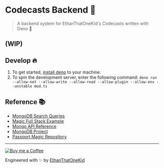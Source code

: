 # Codecasts Backend 🤟
> A backend system for EthanThatOneKid's Codecasts written with Deno 🦕

## (WIP)

## Develop 🔥
1. To get started, [install deno](https://github.com/denoland/deno_install) to your machine.
1. To spin the development server, enter the following command: `deno run --allow-net --allow-write --allow-read --allow-plugin --allow-env --unstable mod.ts`

## Reference 📚
* [MongoDB Search Queries](https://docs.mongodb.com/manual/reference/operator/query/#query-selectors)
* [Magic Full Stack Example](https://docs.magic.link/tutorials/full-stack-node-js)
* [Mongo API Reference](https://doc.deno.land/https/deno.land/x/mongo/mod.ts)
* [MongoDB Project](https://cloud.mongodb.com/v2/5d90027ec56c9839eee686e8)
* [Passport Magic Repository](https://github.com/MagicHQ/passport-magic)

---

[![Buy me a Coffee](https://img.shields.io/badge/buy%20me%20a-coffee-%23FF813F)][bmac]

Engineered with ✨ by [EthanThatOneKid][site]

[site]: http://ethandavidson.com/
[bmac]: http://buymeacoff.ee/etok